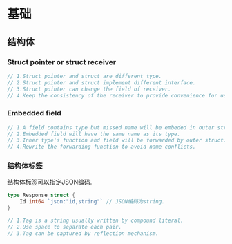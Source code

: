 # 基础

## 结构体

### Struct pointer or struct receiver

```go
// 1.Struct pointer and struct are different type.
// 2.Struct pointer and struct implement different interface.
// 3.Struct pointer can change the field of receiver.
// 4.Keep the consistency of the receiver to provide convenience for users.
```

### Embedded field

```go
// 1.A field contains type but missed name will be embeded in outer struct.
// 2.Embedded field will have the same name as its type.
// 3.Inner type's function and field will be forwarded by outer struct.
// 4.Rewrite the forwarding function to avoid name conflicts.
```

### 结构体标签

结构体标签可以指定JSON编码.

```go
type Response struct {
	Id int64 `json:"id,string"` // JSON编码为string.
}
```

```go
// 1.Tag is a string usually written by compound literal.
// 2.Use space to separate each pair.
// 3.Tag can be captured by reflection mechanism.
```
